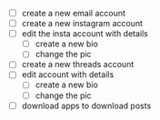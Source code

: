 - [ ] create a new email account
- [ ] create a new instagram account
- [ ] edit the insta account with details
	- [ ] create a new bio
	- [ ] change the pic
- [ ] create a new threads account
- [ ] edit account with details
	- [ ] create a new bio
	- [ ] change the pic
- [ ] download apps to download posts